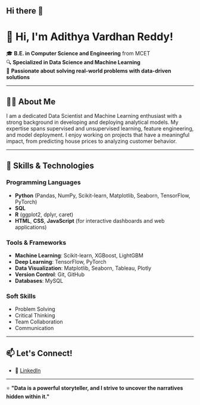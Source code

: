 ## Hi there 👋


# 👋 Hi, I'm Adithya Vardhan Reddy!

🎓 **B.E. in Computer Science and Engineering** from MCET  
🔍 **Specialized in Data Science and Machine Learning**  
🌟 **Passionate about solving real-world problems with data-driven solutions**

---

## 🧑‍💻 About Me
I am a dedicated Data Scientist and Machine Learning enthusiast with a strong background in developing and deploying analytical models. My expertise spans supervised and unsupervised learning, feature engineering, and model deployment. I enjoy working on projects that have a meaningful impact, from predicting house prices to analyzing customer behavior.

---

## 🚀 Skills & Technologies
### Programming Languages
- **Python** (Pandas, NumPy, Scikit-learn, Matplotlib, Seaborn, TensorFlow, PyTorch)
- **SQL**
- **R** (ggplot2, dplyr, caret)
- **HTML**, **CSS**, **JavaScript** (for interactive dashboards and web applications)

### Tools & Frameworks
- **Machine Learning**: Scikit-learn, XGBoost, LightGBM
- **Deep Learning**: TensorFlow, PyTorch
- **Data Visualization**: Matplotlib, Seaborn, Tableau, Plotly
- **Version Control**: Git, GitHub
- **Databases**: MySQL

### Soft Skills
- Problem Solving  
- Critical Thinking  
- Team Collaboration  
- Communication  

---

## 📫 Let's Connect!
- 💼 [LinkedIn](https://www.linkedin.com/in/adithya-vardhan-reddy)

---

⭐ **"Data is a powerful storyteller, and I strive to uncover the narratives hidden within it."**
